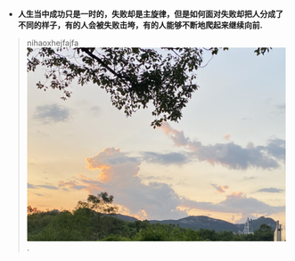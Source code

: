- **人生当中成功只是一时的，失败却是主旋律，但是如何面对失败却把人分成了不同的样子，有的人会被失败击垮，有的人能够不断地爬起来继续向前.**
>nihaoxhejfajfa
![坚持](https://github.com/Mrhelloyang/Mrhelloyang/blob/main/%E7%85%A7%E7%89%87.jpg).
